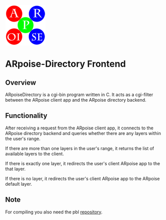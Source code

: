![ARpoise Logo](/images/arpoise_logo_rgb-128.png)
# ARpoise-Directory Frontend

## Overview
ARpoiseDirectory is a cgi-bin program written in C.
It acts as a cgi-filter between the ARpoise client app and the ARpoise directory backend.

## Functionality
After receiving a request from the ARpoise client app,
it connects to the ARpoise directory backend and queries whether there are any layers within the user's range.

If there are more than one layers in the user's range, it returns the list of available layers to the client.

If there is exactly one layer, it redirects the user's client ARpoise app to the that layer.

If there is no layer, it redirects the user's client ARpoise app to the ARpoise default layer.

## Note
For compiling you also need the pbl
[repository](../pbl/src/).
